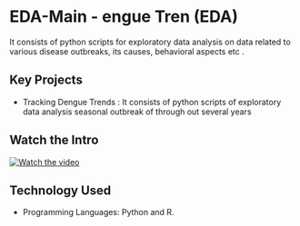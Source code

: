 # EDA-Main - engue Tren  (EDA)

It consists of python scripts for exploratory data analysis on data related to various disease outbreaks, its causes, behavioral aspects etc .

## Key Projects
- Tracking Dengue Trends  : It consists of python scripts of exploratory data analysis seasonal outbreak of through out several years

## Watch the Intro 
[![Watch the video](https://img.youtube.com/vi/wk5bUUyEFSc/hqdefault.jpg)](https://www.youtube.com/watch?v=wk5bUUyEFSc)

## Technology Used
- Programming Languages: Python and R.
